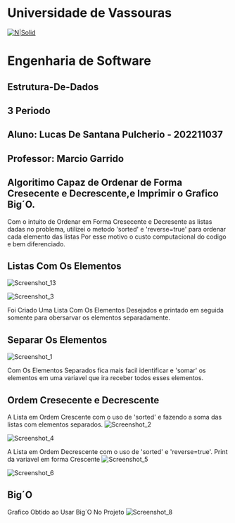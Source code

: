 # Universidade de Vassouras


[![N|Solid](https://universidadedevassouras.edu.br/wp-content/uploads/2022/03/campus_marica.png)](https://universidadedevassouras.edu.br/campus-marica/)
# Engenharia de Software 

## Estrutura-De-Dados

## 3 Periodo

## Aluno: Lucas De Santana Pulcherio - 202211037

## Professor: Marcio Garrido

## Algoritimo Capaz de Ordenar de Forma Cresecente e Decrescente,e Imprimir o Grafico Big´O.
Com o intuito de Ordenar em Forma Cresecente e Decresente as listas dadas no problema, utilizei o metodo 'sorted' e 'reverse=true' para ordenar cada elemento das listas 
Por esse motivo o custo computacional do codigo e bem diferenciado.

## Listas Com Os Elementos

![Screenshot_13](https://user-images.githubusercontent.com/127268469/226413804-2f0bb5f5-d72d-450e-be0b-c6c3c31925a5.png)

![Screenshot_3](https://user-images.githubusercontent.com/127268469/226416174-e8451906-8730-4a3c-b5a3-a592342a8ee2.png)

Foi Criado Uma Lista Com Os Elementos Desejados e printado em seguida somente para obersarvar os elementos separadamente.
 
 ## Separar Os Elementos
 
 ![Screenshot_1](https://user-images.githubusercontent.com/127268469/226414595-b48be298-53f7-4638-8dd0-65c536cfce57.png)

 Com Os Elementos Separados fica mais facil identificar e 'somar' os elementos em uma variavel que ira receber todos esses elementos.
 
 ## Ordem Cresecente e Decrescente 
 A Lista em Ordem Crescente com o uso de 'sorted' e fazendo a soma das listas com elementos separados.
![Screenshot_2](https://user-images.githubusercontent.com/127268469/226415757-760ef140-c2c5-4f61-8bc5-b013bfe5b620.png)

![Screenshot_4](https://user-images.githubusercontent.com/127268469/226416398-c1c97327-a6cc-4f33-8529-122f4438caae.png)

 A Lista em Ordem Decrescente com o uso de 'sorted' e 'reverse=true'.
 Print da  variavel em forma Crescente
 ![Screenshot_5](https://user-images.githubusercontent.com/127268469/226416799-c1c763bd-a195-4175-9d69-79d0da2ed4c0.png)

 ![Screenshot_6](https://user-images.githubusercontent.com/127268469/226416874-e797281d-e8d8-4964-a48b-0f83a43bded6.png)

 ## Big´O
 Grafico Obtido ao Usar Big´O No Projeto
 ![Screenshot_8](https://user-images.githubusercontent.com/127268469/229624295-51c2df11-111a-45be-8baa-ea426c33381d.png)


